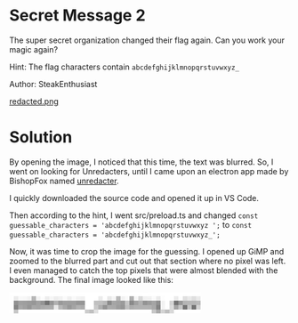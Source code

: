 Secret Message 2
=

The super secret organization changed their flag again. Can you work your magic again?

Hint: The flag characters contain `abcdefghijklmnopqrstuvwxyz_`

Author: SteakEnthusiast

[redacted.png](./redacted.png)

Solution
=

By opening the image, I noticed that this time, the text was blurred. So, I went on looking for Unredacters, until I came upon an electron app made by BishopFox named [unredacter](https://github.com/BishopFox/unredacter). 

I quickly downloaded the source code and opened it up in VS Code.

Then according to the hint, I went src/preload.ts and changed `const guessable_characters = 'abcdefghijklmnopqrstuvwxyz ';` to `const guessable_characters = 'abcdefghijklmnopqrstuvwxyz_';`

Now, it was time to crop the image for the guessing. I opened up GiMP and zoomed to the blurred part and cut out that section where no pixel was left. I even managed to catch the top pixels that were almost blended with the background. The final image looked like this:

![Final Image](./secret.png)
